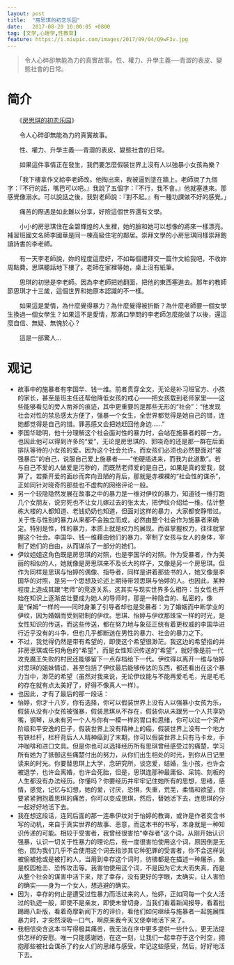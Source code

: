 ```yaml
---
layout: post
title:  "房思琪的初恋乐园"
date:   2017-08-20 10:00:05 +0800
tag: [文学,心理学,性教育]
feature: https://i.niupic.com/images/2017/09/04/Q9wF3v.jpg
---
```


> 令人心碎卻無能為力的真實故事。性、權力、升學主義──青澀的表皮、變態社會的日常。

# 简介

　　《[房思琪的初恋乐园](https://github.com/wangyu892449346/kindle-book/blob/master/%E6%88%BF%E6%80%9D%E7%90%AA%E7%9A%84%E5%88%9D%E6%81%8B%E4%B9%90%E5%9B%AD.azw)》
　　

　　令人心碎卻無能為力的真實故事。

　　性、權力、升學主義──青澀的表皮、變態社會的日常。

　　如果這件事情正在發生，我們要怎麼假裝世界上沒有人以強暴小女孩為樂？

　　「我下樓拿作文給李老師改。他掏出來，我被逼到塗在牆上。老師說了九個字：『不行的話，嘴巴可以吧。』我說了五個字：『不行，我不會。』他就塞進來。那感覺像溺水。可以說話之後，我對老師說：『對不起。』有一種功課做不好的感覺。」

　　痛苦的際遇是如此難以分享，好險這個世界還有文學。

　　小小的房思琪住在金碧輝煌的人生裡，她的臉和她可以想像的將來一樣漂亮。補習班國文名師李國華是同一棟高級住宅的鄰居。崇拜文學的小房思琪同樣崇拜飽讀詩書的李老師。

　　有一天李老師說，妳的程度這麼好，不如每個禮拜交一篇作文給我吧，不收妳周點費。思琪聽話地下樓了。老師在家裡等她，桌上沒有紙筆。

　　思琪的初戀是李老師。因為李老師把她翻面，把他的東西塞進去。那年的教師節思琪才十三歲，這個世界和她原本認識的不一樣。

　　如果這是愛情，為什麼覺得暴力？為什麼覺得被折斷？為什麼老師要一個女學生換過一個女學生？如果這不是愛情，那滿口學問的李老師怎麼能做了以後，還這麼自信、無疑、無愧於心？

　　這是一部驚人...

# 观记

 - 故事中的施暴者有李国华、钱一维。前者贯穿全文，无论是补习班官方、小孩的家长，甚至是班主任还帮他降低女孩的戒心——把女孩载到老师家里——这些能够看见的旁人凿斧的痕迹，其中更重要的是那些无形的“社会”：“他发现社会对性的禁忌感太方便了，强暴一个女生，全世界都觉得是她自己的错，连她都觉得是自己的错。罪恶感又会把她赶回他身边……” 
 - 李国华聪明，他十分理解这个社会面对性的暴力时，会站在施暴者的那一方。也因此他可以得到许多的“爱”，无论是房思琪的、郭哓奇的还是那一群在后面排队等待的小女孩的爱。因为这个社会允许。而女孩们必须也必然要面对“被强暴后”的自己，说服自己爱上施暴者——“他硬插进来，而我为此道歉”。若与自己不爱的人做爱是污秽的，而既然老师爱的是自己，如果是真的爱我，就算了。若撕开爱的面纱而奔向丑陋的背后，那就是赤裸裸的“社会性的谋杀”，正如同针对晓奇的那些也不虚构的网络评论一般。 
 - 另一个较隐隐然发展在故事之中的暴力是一维对伊纹的暴力，知道钱一维打跑几个女朋友，说穷死也不让女儿嫁过去的张太太，把伊纹介绍给一维。估计整栋大楼的人都知道、老钱奶奶也知道，但面对这样的暴力，大家都安静带过。关于性与性别的暴力从来都不会独立而成，必然由整个社会作为施暴者来确定。特别是性，性的暴力，本质上就是权力的展现。而谁掌握权力，往往就掌握这个社会。李国华、钱一维藉由他们的暴力，宰制了女孩与女人的身体，宰制了她们的自由，从而谋杀了一部分的她们。 
 - 伊纹姐姐这角色既是房思琪的对照，也是李国华的对照。作为受暴者，作为美丽的相似的人，她就像是房思琪来不及长大的样子，又像是另一个房思琪。但作为同样是思琪与怡婷的偶像、指导者，同样是讲着那些书的人，她又像是李国华的对照，是另一个思想及论述上期待带领思琪与怡婷的人。也因此，某种程度上造成其跟“老师”的竞逐关系。这其实与现实世界多么相符：当女性也开始在知识上逐渐茁壮要成为她人的导师时，那是一种隐含的、私密的，像是“保姆”一样的——同时身兼了引导者却也是受暴者：为了婚姻而中断学业的伊纹，因为婚姻而受到钳制的伊纹。思琪、怡婷与伊纹那珠宝一样的时光，是女性知识的传送，而这些传送，都在努力地与象征正统有着更权威的李国华进行近乎没有的斗争，但也几乎都断送在男性的暴力、社会的暴力之下。 
 - 不过，我觉得仍然是带有希望的，即使这个希望很渺茫。我这边的希望指的并非房思琪或任何角色的“希望”，而是女性知识传送的“希望”，就好像是前一代攻克魔王失败的村民还能够留下一点存档给下一代。伊纹得以离开一维与怡婷对思琪的姐妹情谊，甚至包括了伊纹最后能够传达的东西，都还看出在这个暴力当中，渺茫的希望（虽然对我来说，无论伊纹能与不能再爱毛毛，光是毛毛的存在就有点太美好了，好得不像真人一样）。 
 - 也因此，才有了最后的那一段话： 
 - 怡婷，你才十八岁，你有选择，你可以假装世界上没有人以强暴小女孩为乐，假装从没有小女孩被强暴，假装思琪从不存在，假装你从未跟另一个人共享奶嘴，钢琴，从未有另一个人与你有一模一样的胃口和思绪，你可以过一个资产阶级和平安逸的日子，假装世界上没有精神上的癌，假装世界上没有一个地方有铁栏杆，栏杆背后人人精神癌到了末期，你可以假装世界上只有马卡龙，手冲咖啡和进口文具。但是你也可以选择经历所有思琪曾经感受过的痛楚，学习所有她为了抵御这些痛楚付出的努力，从你们出生相处的时光，到你从日记里读来的时光。你要替思琪上大学，念研究所，谈恋爱，结婚，生小孩，也许会被退学，也许会离婚，也许会死胎，但是，思琪连那种最庸俗、呆钝、刻板的人生都没有办法经历。你懂吗？你要经历并牢牢记住她所有的思想，思绪，感情，感觉，记忆与幻想，她的爱，讨厌，恐惧，失重，荒芜，柔情和欲望，你要紧紧拥抱着思琪的痛苦，你可以变成思琪，然后，替她活下去，连思琪的分一起好好地活下去。 
 - 我在想这段话，连同后面的那一连串伊纹对于怡婷的教诲，或许是作者奕含书写的动机，来自于真实世界的故事、恶意，而这本书的书写，本身就是一种知识传递的可能。相较于受害者，我曾经很害怕“幸存者”这个词，从刚开始认识强暴，认识一切关于性暴力的理论后，我一度很害怕使用这个词，原因倒是无他，因为我们几乎不会使用这个词去指涉其它种犯罪的受害者，你不会这样说被偷被抢或是被打的人，当用到幸存这个词时，彷彿都是在描述一种屠杀，象是校园枪击、恐怖攻击等。我害怕使用这个词，不是因为它太大而失真，而是从整个社会的谋害中活下来，除了幸存，没有更好的字眼，太确实，让人害怕的确实——身为一个女人，想逃避的确实。 
 - 因为，幸存的何止是遭受过性暴力而活过来的人，怡婷，正如同每一个女人活过的轨迹一般，即使不是亲友，即使未曾切身，当我们看着新闻报导，看着批踢踢八卦版，看着奇摩新闻下方的评价，看他们如何继续与施暴者一起施展性暴力时，才突然深吸一口气，啊原来我今天又侥幸地活下来了。 
 - 我相信奕含这本书写得极其痛苦，我无法在序中更多提供一些什么，更无法提供怎样的安慰。唯一只能感谢她，在这一刻，让我们一起幸存于这个时空，拥抱那些被社会谋杀了的女人们的思绪与感受，牢记这些感受，然后，好好地活下去。
 


